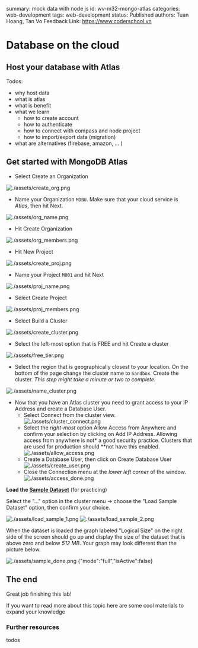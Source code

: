 summary: mock data with node js
id: wv-m32-mongo-atlas
categories: web-development
tags: web-development
status: Published
authors: Tuan Hoang, Tan Vo
Feedback Link: https://www.coderschool.vn

# Database on the cloud

## Host your database with Atlas

Todos:

- why host data
- what is atlas
- what is benefit
- what we learn
  - how to create account
  - how to authenticate
  - how to connect with compass and node project
  - how to import/export data (migration)
- what are alternatives (firebase, amazon, ... )

## Get started with MongoDB Atlas

- Select Create an Organization

![./assets/create_org.png](./assets/create_org.png)

- Name your Organization `MDBU`. Make sure that your cloud service is _Atlas_, then hit Next.

![./assets/org_name.png](./assets/org_name.png)

- Hit Create Organization

![./assets/org_members.png](./assets/org_members.png)

- Hit New Project

![./assets/create_proj.png](./assets/create_proj.png)

- Name your Project `M001` and hit Next

![./assets/proj_name.png](./assets/proj_name.png)

- Select Create Project

![./assets/proj_members.png](./assets/proj_members.png)

- Select Build a Cluster

![./assets/create_cluster.png](./assets/create_cluster.png)

- Select the left-most option that is FREE and hit Create a cluster

![./assets/free_tier.png](./assets/free_tier.png)

- Select the region that is geographically closest to your location. On the bottom of the page change the cluster name to `Sandbox`. Create the cluster. _This step might take a minute or two to complete._

![./assets/name_cluster.png](./assets/name_cluster.png)

- Now that you have an Atlas cluster you need to grant access to your IP Address and create a Database User.
  - Select Connect from the cluster view.
    ![./assets/cluster_connect.png](./assets/cluster_connect.png)
  - Select the _right-most_ option Allow Access from Anywhere and confirm your selection by clicking on Add IP Address. Allowing access from anywhere is not\* a good security practice. Clusters that are used for production should \*\*not have this enabled.
    ![./assets/allow_access.png](./assets/allow_access.png)
  - Create a Database User, then click on Create Database User
    ![./assets/create_user.png](./assets/create_user.png)
  - Close the Connection menu at the _lower left corner_ of the window.
    ![./assets/access_done.png](./assets/access_done.png)

**Load the [Sample Dataset](https://docs.atlas.mongodb.com/sample-data/sample-training)** (for practicing)

Select the "..." option in the cluster menu -> choose the "Load Sample Dataset" option, then confirm your choice.

![./assets/load_sample_1.png](./assets/load_sample_1.png) ![./assets/load_sample_2.png](./assets/load_sample_2.png)

When the dataset is loaded the graph labeled "Logical Size" on the right side of the screen should go up and display the size of the dataset that is above zero and below _512 MB_. Your graph may look different than the picture below.

![./assets/sample_done.png](./assets/sample_done.png)
{"mode":"full","isActive":false}

## The end

Great job finishing this lab!

If you want to read more about this topic here are some cool materials to expand your knowledge

### Further resources

todos
